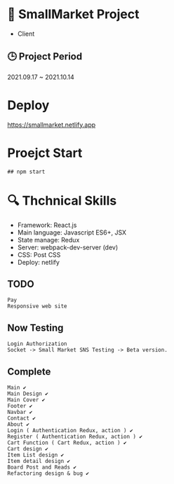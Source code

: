 # 📖 SmallMarket Project
- Client

## :clock3: Project Period
2021.09.17 ~ 2021.10.14

# Deploy
https://smallmarket.netlify.app

# Proejct Start
```
## npm start
```

# :mag: Thchnical Skills

- Framework: React.js
- Main language: Javascript ES6+, JSX
- State manage: Redux
- Server: webpack-dev-server (dev)
- CSS: Post CSS
- Deploy: netlify

## TODO
```
Pay
Responsive web site
```

## Now Testing
```
Login Authorization
Socket -> Small Market SNS Testing -> Beta version.
```

## Complete
```
Main ✔
Main Design ✔
Main Cover ✔
Footer ✔
Navbar ✔
Contact ✔
About ✔
Login ( Authentication Redux, action ) ✔
Register ( Authentication Redux, action ) ✔
Cart Function ( Cart Redux, action ) ✔
Cart design ✔
Item List design ✔
Item detail design ✔
Board Post and Reads ✔
Refactoring design & bug ✔
```